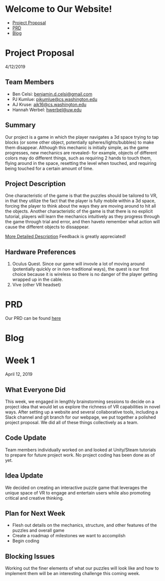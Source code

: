 # Welcome to Our Website!

* [Project Proposal](#Project-Proposal)
* [PRD](#PRD)
* [Blog](#Blog)

# Project Proposal

4/12/2019

## Team Members
* Ben Celsi:	    benjamin.d.celsi@gmail.com
* PJ Kumlue:	    pjkumlue@cs.washington.edu
* AJ Kruse:	      ajk16@cs.washington.edu
* Hannah Werbel:	hwerbel@uw.edu

## Summary

Our project is a game in which the player navigates a 3d space trying to tap blocks (or some other object, potentially spheres/lights/bubbles) to make them disappear.  Although this mechanic is initially simple, as the game progresses, new mechanics are revealed- for example, objects of different colors may do different things, such as requiring 2 hands to touch them, flying around in the space, resetting the level when touched, and requiring being touched for a certain amount of time.

## Project Description 

One characteristic of the game is that the puzzles should be tailored to VR, in that they utilize the fact that the player is fully mobile within a 3d space, forcing the player to think about the ways they are moving around to hit all the objects. Another characteristic of the game is that there is no explicit tutorial, players will learn the mechanics intuitively as they progress through the game through trial and error, and then haveto remember what action will cause the different objects to dissappear.

[More Detailed Description](https://docs.google.com/document/d/1Jo3nvmuVI_duQIhXEHqUwL5SbqTdinQtaDjaakaY4SA/edit?usp=sharing) Feedback is greatly appreciated! 

## Hardware Preferences

1. Oculus Quest. Since our game will invovle a lot of moving around (potentially quickly or in non-traditional ways), the quest is our first choice because it is wireless so there is no danger of the player getting wrapped up in the cable.
2. Vive (other VR headset)

# PRD
Our PRD can be found [here](https://docs.google.com/document/d/122QkSjIWo0ORuT68aMuipd6LAAxZwBrRgFNYhNKyHvQ/edit?usp=sharing)

# Blog

# Week 1

April 12, 2019

## What Everyone Did
This week, we engaged in lengthly brainstorming sessions to decide on a project idea that would let us explore the richness of VR capabilities in novel ways. After setting up a website and several collaborative tools, including a Slack channel and git branch for our webpage, we put together a polished project proposal. We did all of these things collectively as a team.

## Code Update
Team members individually worked on and looked at Unity/Steam tutorials to prepare for future project work. No project coding has been done as of yet.

## Idea Update
We decided on creating an interactive puzzle game that leverages the unique space of VR to engage and entertain users while also promoting critical and creative thinking.

## Plan for Next Week
* Flesh out details on the mechanics, structure, and other features of the puzzles and overall game
* Create a roadmap of milestones we want to accomplish
* Begin coding

## Blocking Issues
Working out the finer elements of what our puzzles will look like and how to implement them will be an interesting challenge this coming week. 

